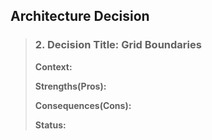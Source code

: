 ## **Architecture Decision**
>  ### 2. Decision Title: Grid Boundaries 
> **Context:**
>
> **Strengths(Pros):**
>
> **Consequences(Cons):**
>
>
> **Status:** 